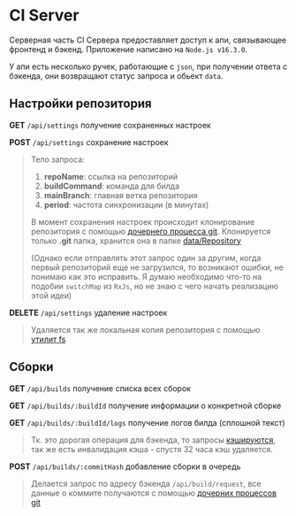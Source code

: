 # CI Server

Серверная часть CI Сервера предоставляет доступ к апи, связывающее фронтенд и бэкенд. Приложение написано на `Node.js v16.3.0`.

У апи есть несколько ручек, работающие с `json`,
при получении ответа с бэкенда, они возвращают статус запроса и обьект `data`.

## Настройки репозитория

**GET** `/api/settings` получение сохраненных настроек

**POST** `/api/settings` cохранение настроек

> Тело запроса:
>
> 1. **repoName**: ссылка на репозиторий
> 2. **buildCommand**: команда для билда
> 3. **mainBranch**: главная ветка репозитория
> 4. **period**: частота синхронизации (в минутах)
>
> В момент сохранения настроек происходит клонирование репозитория с помощью [дочернего процесса git](https://github.com/Super-Cereal/CiServer/blob/master/src/utils/childProcesses/gitCloneRepo.js). Клонируется только **.git** папка,
> хранится она в папке [data/Repository](https://github.com/Super-Cereal/CiServer/tree/master/data)
>
> (Однако если отправлять этот запрос один за другим, когда первый репозиторий еще не загрузился, то возникают ошибки, не понимаю как это исправить. Я думаю необходимо что-то на подобии `switchMap` из `RxJs`, но не знаю с чего начать реализацию этой идеи)

**DELETE** `/api/settings` удаление настроек

> Удаляется так же локальная копия репозитория с помощью [утилит fs](https://github.com/Super-Cereal/CiServer/blob/master/src/utils/deleteSavedStructures.js)

## Сборки

**GET** `/api/builds` получение списка всех сборок

**GET** `/api/builds/:buildId` получение информации о конкретной сборке

**GET** `/api/builds/:buildId/logs` получение логов билда (сплошной текст)

> Тк. это дорогая операция для бэкенда, то запросы [кэшируются](https://github.com/Super-Cereal/CiServer/blob/master/src/utils/cacheBuildLogs.js), так же есть инвалидация кэша - спустя 32 часа кэш удаляется.

**POST** `/api/builds/:commitHash` добавление сборки в очередь

> Делается запрос по адресу бэкенда `/api/build/request`,
> все данные о коммите получаются с помощью [дочерних процессов git](https://github.com/Super-Cereal/CiServer/blob/master/src/utils/childProcesses/gitGetCommitData.js)
